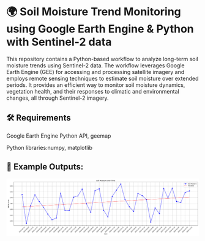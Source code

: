 # 🌍 Soil Moisture Trend Monitoring using Google Earth Engine & Python with Sentinel-2 data
This repository contains a Python-based workflow to analyze long-term soil moisture trends using Sentinel-2 data. The workflow leverages Google Earth Engine (GEE) for accessing and processing satellite imagery and employs remote sensing techniques to estimate soil moisture over extended periods. It provides an efficient way to monitor soil moisture dynamics, vegetation health, and their responses to climatic and environmental changes, all through Sentinel-2 imagery.

## 🛠️ Requirements
Google Earth Engine Python API, geemap

Python libraries:numpy, matplotlib


## 📸 Example Outputs:
![image alt](https://github.com/SaeidDaliriSusefi/SoilMoisture-Landsat8/blob/efa2e527783117ecd2cdb03fce507486834f4677/Images/soil_moisture_trend.png)

